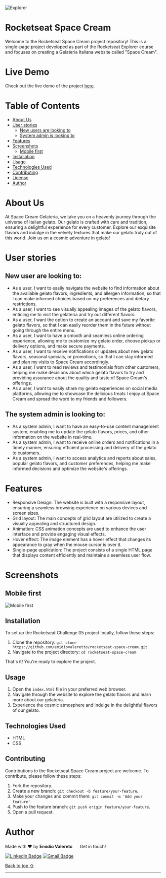 ![Explorer](https://efficient-sloth-d85.notion.site/image/https%3A%2F%2Fs3-us-west-2.amazonaws.com%2Fsecure.notion-static.com%2F74dec54c-b44a-4c7e-adbd-f8a069b98b7b%2FCapa_Notion_-_Explorer.png?table=block&id=19dfbff7-b19c-47c5-9a28-6afa37d42543&spaceId=08f749ff-d06d-49a8-a488-9846e081b224&width=2000&userId=&cache=v2)

# Rocketseat Space Cream

Welcome to the Rocketseat Space Cream project repository! This is a single-page project developed as part of the Rocketseat Explorer course and focuses on creating a Gelateria Italiana website called "Space Cream".

# Live Demo

Check out the live demo of the project <a href="https://emidiovaleretto.github.io/rocketseat-space-cream/" target="_blank" rel="noopener noreferrer">here</a>.

# Table of Contents

- [About Us](#about-us)
- [User stories](#user-stories)
  - [New users are looking to](#new-user-are-looking-to)
  - [System admin is looking to](#the-system-admin-is-looking-to)
- [Features](#features)
- [Screenshots](#screenshots)
  - [Mobile first](#mobile-first)
- [Installation](#installation)
- [Usage](#usage)
- [Technologies Used](#technologies-used)
- [Contributing](#contributing)
- [License](#license)
- [Author](#author)

# About Us

At Space Cream Gelateria, we take you on a heavenly journey through the universe of Italian gelato. Our gelato is crafted with care and tradition, ensuring a delightful experience for every customer. Explore our exquisite flavors and indulge in the velvety textures that make our gelato truly out of this world. Join us on a cosmic adventure in gelato!

# User stories

## New user are looking to:

- As a user, I want to easily navigate the website to find information about the available gelato flavors, ingredients, and allergen information, so that I can make informed choices based on my preferences and dietary restrictions.
- As a user, I want to see visually appealing images of the gelato flavors, enticing me to visit the gelateria and try out different flavors.
- As a user, I want the option to create an account and save my favorite gelato flavors, so that I can easily reorder them in the future without going through the entire menu.
- As a user, I want to have a smooth and seamless online ordering experience, allowing me to customize my gelato order, choose pickup or delivery options, and make secure payments.
- As a user, I want to receive notifications or updates about new gelato flavors, seasonal specials, or promotions, so that I can stay informed and plan my visits to Space Cream accordingly.
- As a user, I want to read reviews and testimonials from other customers, helping me make decisions about which gelato flavors to try and providing assurance about the quality and taste of Space Cream's offerings.
- As a user, I want to easily share my gelato experiences on social media platforms, allowing me to showcase the delicious treats I enjoy at Space Cream and spread the word to my friends and followers.

## The system admin is looking to:

- As a system admin, I want to have an easy-to-use content management system, enabling me to update the gelato flavors, prices, and other information on the website in real-time.
- As a system admin, I want to receive online orders and notifications in a timely manner, ensuring efficient processing and delivery of the gelato to customers.
- As a system admin, I want to access analytics and reports about sales, popular gelato flavors, and customer preferences, helping me make informed decisions and optimize the website's offerings.

# Features

- Responsive Design: The website is built with a responsive layout, ensuring a seamless browsing experience on various devices and screen sizes.
- Grid layout: The main concepts of grid layout are utilized to create a visually appealing and structured design.
- Animation: CSS animation concepts are used to enhance the user interface and provide engaging visual effects.
- Hover effect: The image element has a hover effect that changes its appearance to gray when the mouse cursor is over it.
- Single-page application: The project consists of a single HTML page that displays content efficiently and maintains a seamless user flow.

# Screenshots

## Mobile first

![Mobile first](https://i.imgur.com/XMwH7FN.png)

## Installation

To set up the Rocketseat Challenge 05 project locally, follow these steps:

1. Clone the repository: `git clone https://github.com/emidiovaleretto/rocketseat-space-cream.git`
2. Navigate to the project directory: `cd rocketseat-space-cream`

That's it! You're ready to explore the project.

## Usage

1. Open the `index.html` file in your preferred web browser.
2. Navigate through the website to explore the gelato flavors and learn more about our gelateria.
3. Experience the cosmic atmosphere and indulge in the delightful flavors of our gelato.

## Technologies Used

- HTML
- CSS

## Contributing

Contributions to the Rocketseat Space Cream project are welcome. To contribute, please follow these steps:

1. Fork the repository.
2. Create a new branch: `git checkout -b feature/your-feature`.
3. Make your changes and commit them: `git commit -m 'Add your feature'`.
4. Push to the feature branch: `git push origin feature/your-feature`.
5. Open a pull request.

# Author

Made with ❤️ by <b>Emidio Valereto</b> <img src="https://raw.githubusercontent.com/MartinHeinz/MartinHeinz/master/wave.gif" width="16px"> Get in touch!

[![Linkedin Badge](https://img.shields.io/badge/-Emidio-blue?style=flat-square&logo=Linkedin&logoColor=white&link=https://www.linkedin.com/in/emidiovalereto/)](https://www.linkedin.com/in/emidiovalereto/) [![Gmail Badge](https://img.shields.io/badge/-emidio.valereto@gmail.com-c14438?style=flat-square&logo=Gmail&logoColor=white&link=mailto:emidio.valereto@gmail.com)](mailto:emidio.valereto@gmail.com)

[Back to top ⇧](#table-of-contents)

---
